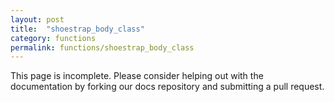 ```yaml
---
layout: post
title:  "shoestrap_body_class"
category: functions
permalink: functions/shoestrap_body_class
---
```


This page is incomplete. Please consider helping out with the documentation by forking our docs repository and submitting a pull request.